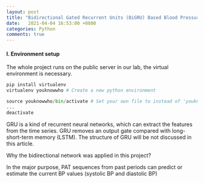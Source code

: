 ```yaml
---
layout: post
title: "Bidirectional Gated Recurrent Units (BiGRU) Based Blood Pressure (BP) Estimation Algorithm"
date:   2021-04-04 16:53:00 +0800
categories: Python
comments: true
---
```

#### I. Environment setup

The whole project runs on the public server in our lab, the virtual environment is necessary. 

```python
pip install virtualenv
virtualenv youknowwho # Create a new python environment

source youknowwho/bin/activate # Set your own file to instead of 'youknowwho'
...
deactivate
```

GRU is a kind of recurrent neural networks, which can extract the features from the time series. GRU removes an output gate compared with long-short-term memory (LSTM). The structure of GRU will be not discussed in this article. 

Why the bidirectional network was applied in this project?

In the major purpose, PAT sequences from past periods can predict or estimate the current BP values (systolic BP and diastolic BP)











